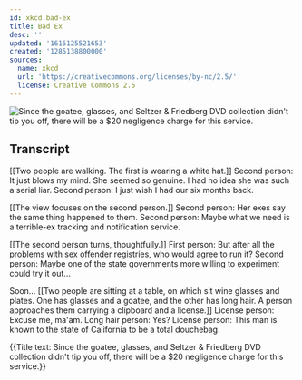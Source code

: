 ```yaml
---
id: xkcd.bad-ex
title: Bad Ex
desc: ''
updated: '1616125521653'
created: '1285138800000'
sources:
  name: xkcd
  url: 'https://creativecommons.org/licenses/by-nc/2.5/'
  license: Creative Commons 2.5
---
```

![Since the goatee, glasses, and Seltzer & Friedberg DVD collection didn't tip you off, there will be a $20 negligence charge for this service.](https://imgs.xkcd.com/comics/bad_ex.png)

## Transcript
[[Two people are walking.  The first is wearing a white hat.]]
Second person: It just blows my mind. She seemed so genuine. I had no idea she was such a serial liar.
Second person: I just wish I had our six months back.

[[The view focuses on the second person.]]
Second person: Her exes say the same thing happened to them.
Second person: Maybe what we need is a terrible-ex tracking and notification service.


[[The second person turns, thoughtfully.]]
First person: But after all the problems with sex offender registries, who would agree to run it?
Second person: Maybe one of the state governments more willing to experiment could try it out...

Soon...
[[Two people are sitting at a table, on which sit wine glasses and plates.  One has glasses and a goatee, and the other has long hair.  A person approaches them carrying a clipboard and a license.]]
License person: Excuse me, ma'am.
Long hair person: Yes?
License person: This man is known to the state of California to be a total douchebag.

{{Title text: Since the goatee, glasses, and Seltzer & Friedberg DVD collection didn't tip you off, there will be a $20 negligence charge for this service.}}
